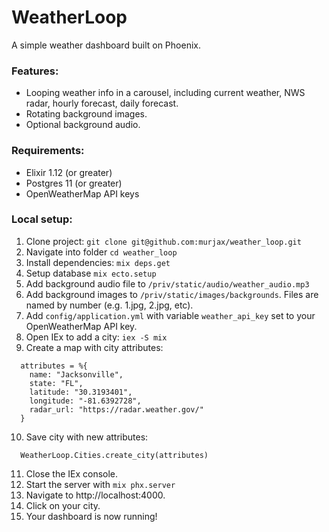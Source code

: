 # WeatherLoop

A simple weather dashboard built on Phoenix.

### Features:
- Looping weather info in a carousel, including current weather, NWS radar, hourly forecast, daily forecast.
- Rotating background images.
- Optional background audio.

### Requirements:
- Elixir 1.12 (or greater)
- Postgres 11 (or greater)
- OpenWeatherMap API keys

### Local setup:
  1. Clone project: `git clone git@github.com:murjax/weather_loop.git`
  2. Navigate into folder `cd weather_loop`
  3. Install dependencies: `mix deps.get`
  4. Setup database `mix ecto.setup`
  5. Add background audio file to `/priv/static/audio/weather_audio.mp3`
  6. Add background images to `/priv/static/images/backgrounds`. Files are named by number (e.g. 1.jpg, 2.jpg, etc).
  7. Add `config/application.yml` with variable `weather_api_key` set to your OpenWeatherMap API key.
  8. Open IEx to add a city: `iex -S mix`
  9. Create a map with city attributes:
  ```
    attributes = %{
      name: "Jacksonville",
      state: "FL",
      latitude: "30.3193401",
      longitude: "-81.6392728",
      radar_url: "https://radar.weather.gov/"
    }
  ```
  10. Save city with new attributes:
  ```
    WeatherLoop.Cities.create_city(attributes)
  ```
  11. Close the IEx console.
  12. Start the server with `mix phx.server`
  13. Navigate to http://localhost:4000.
  14. Click on your city.
  15. Your dashboard is now running!
